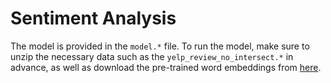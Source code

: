 # Sentiment Analysis

The model is provided in the `model.*` file. To run the model, make sure to unzip the necessary data such as the `yelp_review_no_intersect.*` in advance, as well as download the pre-trained word embeddings from [here](http://nlp.stanford.edu/data/glove.42B.300d.zip). 
